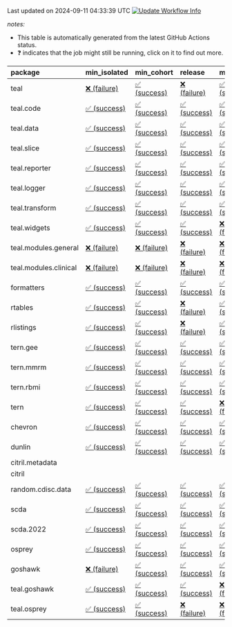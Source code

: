 Last updated on 2024-09-11 04:33:39 UTC [![Update Workflow
Info](https://github.com/averissimo/verdepcheck-status/actions/workflows/update.yaml/badge.svg)](https://github.com/averissimo/verdepcheck-status/actions/workflows/update.yaml)

*notes:*

-   This table is automatically generated from the latest GitHub Actions
    status.
-   ❓ indicates that the job might still be running, click on it to
    find out more.

<table>
<colgroup>
<col style="width: 4%" />
<col style="width: 23%" />
<col style="width: 23%" />
<col style="width: 23%" />
<col style="width: 23%" />
</colgroup>
<thead>
<tr class="header">
<th style="text-align: left;">package</th>
<th style="text-align: left;">min_isolated</th>
<th style="text-align: left;">min_cohort</th>
<th style="text-align: left;">release</th>
<th style="text-align: left;">max</th>
</tr>
</thead>
<tbody>
<tr class="odd">
<td style="text-align: left;">teal</td>
<td
style="text-align: left;"><a href="https://github.com/insightsengineering/teal/actions/runs/10756806010/job/29830083119">❌
(failure)</a></td>
<td
style="text-align: left;"><a href="https://github.com/insightsengineering/teal/actions/runs/10756806010/job/29830083039">✅
(success)</a></td>
<td
style="text-align: left;"><a href="https://github.com/insightsengineering/teal/actions/runs/10756806010/job/29830083189">❌
(failure)</a></td>
<td
style="text-align: left;"><a href="https://github.com/insightsengineering/teal/actions/runs/10756806010/job/29830082927">✅
(success)</a></td>
</tr>
<tr class="even">
<td style="text-align: left;">teal.code</td>
<td
style="text-align: left;"><a href="https://github.com/insightsengineering/teal.code/actions/runs/10756818589/job/29830108485">✅
(success)</a></td>
<td
style="text-align: left;"><a href="https://github.com/insightsengineering/teal.code/actions/runs/10756818589/job/29830108539">✅
(success)</a></td>
<td
style="text-align: left;"><a href="https://github.com/insightsengineering/teal.code/actions/runs/10756818589/job/29830108671">✅
(success)</a></td>
<td
style="text-align: left;"><a href="https://github.com/insightsengineering/teal.code/actions/runs/10756818589/job/29830108603">✅
(success)</a></td>
</tr>
<tr class="odd">
<td style="text-align: left;">teal.data</td>
<td
style="text-align: left;"><a href="https://github.com/insightsengineering/teal.data/actions/runs/10756809020/job/29830089501">✅
(success)</a></td>
<td
style="text-align: left;"><a href="https://github.com/insightsengineering/teal.data/actions/runs/10756809020/job/29830089419">✅
(success)</a></td>
<td
style="text-align: left;"><a href="https://github.com/insightsengineering/teal.data/actions/runs/10756809020/job/29830089289">✅
(success)</a></td>
<td
style="text-align: left;"><a href="https://github.com/insightsengineering/teal.data/actions/runs/10756809020/job/29830089351">✅
(success)</a></td>
</tr>
<tr class="even">
<td style="text-align: left;">teal.slice</td>
<td
style="text-align: left;"><a href="https://github.com/insightsengineering/teal.slice/actions/runs/10756814117/job/29830100111">✅
(success)</a></td>
<td
style="text-align: left;"><a href="https://github.com/insightsengineering/teal.slice/actions/runs/10756814117/job/29830100186">✅
(success)</a></td>
<td
style="text-align: left;"><a href="https://github.com/insightsengineering/teal.slice/actions/runs/10756814117/job/29830100338">✅
(success)</a></td>
<td
style="text-align: left;"><a href="https://github.com/insightsengineering/teal.slice/actions/runs/10756814117/job/29830100250">✅
(success)</a></td>
</tr>
<tr class="odd">
<td style="text-align: left;">teal.reporter</td>
<td
style="text-align: left;"><a href="https://github.com/insightsengineering/teal.reporter/actions/runs/10756811234/job/29830094008">✅
(success)</a></td>
<td
style="text-align: left;"><a href="https://github.com/insightsengineering/teal.reporter/actions/runs/10756811234/job/29830093937">✅
(success)</a></td>
<td
style="text-align: left;"><a href="https://github.com/insightsengineering/teal.reporter/actions/runs/10756811234/job/29830094075">✅
(success)</a></td>
<td
style="text-align: left;"><a href="https://github.com/insightsengineering/teal.reporter/actions/runs/10756811234/job/29830093879">✅
(success)</a></td>
</tr>
<tr class="even">
<td style="text-align: left;">teal.logger</td>
<td
style="text-align: left;"><a href="https://github.com/insightsengineering/teal.logger/actions/runs/10756807399/job/29830086442">✅
(success)</a></td>
<td
style="text-align: left;"><a href="https://github.com/insightsengineering/teal.logger/actions/runs/10756807399/job/29830086284">✅
(success)</a></td>
<td
style="text-align: left;"><a href="https://github.com/insightsengineering/teal.logger/actions/runs/10756807399/job/29830086504">✅
(success)</a></td>
<td
style="text-align: left;"><a href="https://github.com/insightsengineering/teal.logger/actions/runs/10756807399/job/29830086373">✅
(success)</a></td>
</tr>
<tr class="odd">
<td style="text-align: left;">teal.transform</td>
<td
style="text-align: left;"><a href="https://github.com/insightsengineering/teal.transform/actions/runs/10756812065/job/29830095665">✅
(success)</a></td>
<td
style="text-align: left;"><a href="https://github.com/insightsengineering/teal.transform/actions/runs/10756812065/job/29830095513">✅
(success)</a></td>
<td
style="text-align: left;"><a href="https://github.com/insightsengineering/teal.transform/actions/runs/10756812065/job/29830095722">✅
(success)</a></td>
<td
style="text-align: left;"><a href="https://github.com/insightsengineering/teal.transform/actions/runs/10756812065/job/29830095576">✅
(success)</a></td>
</tr>
<tr class="even">
<td style="text-align: left;">teal.widgets</td>
<td
style="text-align: left;"><a href="https://github.com/insightsengineering/teal.widgets/actions/runs/10756824513/job/29830121078">✅
(success)</a></td>
<td
style="text-align: left;"><a href="https://github.com/insightsengineering/teal.widgets/actions/runs/10756824513/job/29830121138">✅
(success)</a></td>
<td
style="text-align: left;"><a href="https://github.com/insightsengineering/teal.widgets/actions/runs/10756824513/job/29830120995">✅
(success)</a></td>
<td
style="text-align: left;"><a href="https://github.com/insightsengineering/teal.widgets/actions/runs/10756824513/job/29830120942">❌
(failure)</a></td>
</tr>
<tr class="odd">
<td style="text-align: left;">teal.modules.general</td>
<td
style="text-align: left;"><a href="https://github.com/insightsengineering/teal.modules.general/actions/runs/10756806618/job/29830084349">❌
(failure)</a></td>
<td
style="text-align: left;"><a href="https://github.com/insightsengineering/teal.modules.general/actions/runs/10756806618/job/29830084248">❌
(failure)</a></td>
<td
style="text-align: left;"><a href="https://github.com/insightsengineering/teal.modules.general/actions/runs/10756806618/job/29830084397">❌
(failure)</a></td>
<td
style="text-align: left;"><a href="https://github.com/insightsengineering/teal.modules.general/actions/runs/10756806618/job/29830084297">❌
(failure)</a></td>
</tr>
<tr class="even">
<td style="text-align: left;">teal.modules.clinical</td>
<td
style="text-align: left;"><a href="https://github.com/insightsengineering/teal.modules.clinical/actions/runs/10756818871/job/29830109227">❌
(failure)</a></td>
<td
style="text-align: left;"><a href="https://github.com/insightsengineering/teal.modules.clinical/actions/runs/10756818871/job/29830109149">❌
(failure)</a></td>
<td
style="text-align: left;"><a href="https://github.com/insightsengineering/teal.modules.clinical/actions/runs/10756818871/job/29830109282">❌
(failure)</a></td>
<td
style="text-align: left;"><a href="https://github.com/insightsengineering/teal.modules.clinical/actions/runs/10756818871/job/29830109077">❌
(failure)</a></td>
</tr>
<tr class="odd">
<td style="text-align: left;">formatters</td>
<td
style="text-align: left;"><a href="https://github.com/insightsengineering/formatters/actions/runs/10756815548/job/29830102752">✅
(success)</a></td>
<td
style="text-align: left;"><a href="https://github.com/insightsengineering/formatters/actions/runs/10756815548/job/29830102684">✅
(success)</a></td>
<td
style="text-align: left;"><a href="https://github.com/insightsengineering/formatters/actions/runs/10756815548/job/29830102817">✅
(success)</a></td>
<td
style="text-align: left;"><a href="https://github.com/insightsengineering/formatters/actions/runs/10756815548/job/29830102590">✅
(success)</a></td>
</tr>
<tr class="even">
<td style="text-align: left;">rtables</td>
<td
style="text-align: left;"><a href="https://github.com/insightsengineering/rtables/actions/runs/10756806359/job/29830083763">✅
(success)</a></td>
<td
style="text-align: left;"><a href="https://github.com/insightsengineering/rtables/actions/runs/10756806359/job/29830083704">✅
(success)</a></td>
<td
style="text-align: left;"><a href="https://github.com/insightsengineering/rtables/actions/runs/10756806359/job/29830083819">❌
(failure)</a></td>
<td
style="text-align: left;"><a href="https://github.com/insightsengineering/rtables/actions/runs/10756806359/job/29830083655">✅
(success)</a></td>
</tr>
<tr class="odd">
<td style="text-align: left;">rlistings</td>
<td
style="text-align: left;"><a href="https://github.com/insightsengineering/rlistings/actions/runs/10756809974/job/29830091702">✅
(success)</a></td>
<td
style="text-align: left;"><a href="https://github.com/insightsengineering/rlistings/actions/runs/10756809974/job/29830091587">✅
(success)</a></td>
<td
style="text-align: left;"><a href="https://github.com/insightsengineering/rlistings/actions/runs/10756809974/job/29830091769">❌
(failure)</a></td>
<td
style="text-align: left;"><a href="https://github.com/insightsengineering/rlistings/actions/runs/10756809974/job/29830091650">✅
(success)</a></td>
</tr>
<tr class="even">
<td style="text-align: left;">tern.gee</td>
<td
style="text-align: left;"><a href="https://github.com/insightsengineering/tern.gee/actions/runs/10756817084/job/29830106225">✅
(success)</a></td>
<td
style="text-align: left;"><a href="https://github.com/insightsengineering/tern.gee/actions/runs/10756817084/job/29830106016">✅
(success)</a></td>
<td
style="text-align: left;"><a href="https://github.com/insightsengineering/tern.gee/actions/runs/10756817084/job/29830106293">✅
(success)</a></td>
<td
style="text-align: left;"><a href="https://github.com/insightsengineering/tern.gee/actions/runs/10756817084/job/29830106135">✅
(success)</a></td>
</tr>
<tr class="odd">
<td style="text-align: left;">tern.mmrm</td>
<td
style="text-align: left;"><a href="https://github.com/insightsengineering/tern.mmrm/actions/runs/10756823473/job/29830118836">✅
(success)</a></td>
<td
style="text-align: left;"><a href="https://github.com/insightsengineering/tern.mmrm/actions/runs/10756823473/job/29830118700">✅
(success)</a></td>
<td
style="text-align: left;"><a href="https://github.com/insightsengineering/tern.mmrm/actions/runs/10756823473/job/29830118915">✅
(success)</a></td>
<td
style="text-align: left;"><a href="https://github.com/insightsengineering/tern.mmrm/actions/runs/10756823473/job/29830118763">✅
(success)</a></td>
</tr>
<tr class="even">
<td style="text-align: left;">tern.rbmi</td>
<td
style="text-align: left;"><a href="https://github.com/insightsengineering/tern.rbmi/actions/runs/10756815107/job/29830102283">✅
(success)</a></td>
<td
style="text-align: left;"><a href="https://github.com/insightsengineering/tern.rbmi/actions/runs/10756815107/job/29830102076">✅
(success)</a></td>
<td
style="text-align: left;"><a href="https://github.com/insightsengineering/tern.rbmi/actions/runs/10756815107/job/29830102198">✅
(success)</a></td>
<td
style="text-align: left;"><a href="https://github.com/insightsengineering/tern.rbmi/actions/runs/10756815107/job/29830101977">✅
(success)</a></td>
</tr>
<tr class="odd">
<td style="text-align: left;">tern</td>
<td
style="text-align: left;"><a href="https://github.com/insightsengineering/tern/actions/runs/10756810687/job/29830093085">✅
(success)</a></td>
<td
style="text-align: left;"><a href="https://github.com/insightsengineering/tern/actions/runs/10756810687/job/29830092939">✅
(success)</a></td>
<td
style="text-align: left;"><a href="https://github.com/insightsengineering/tern/actions/runs/10756810687/job/29830093165">✅
(success)</a></td>
<td
style="text-align: left;"><a href="https://github.com/insightsengineering/tern/actions/runs/10756810687/job/29830093019">❌
(failure)</a></td>
</tr>
<tr class="even">
<td style="text-align: left;">chevron</td>
<td
style="text-align: left;"><a href="https://github.com/insightsengineering/chevron/actions/runs/10756817430/job/29878565671">✅
(success)</a></td>
<td
style="text-align: left;"><a href="https://github.com/insightsengineering/chevron/actions/runs/10756817430/job/29878565204">✅
(success)</a></td>
<td
style="text-align: left;"><a href="https://github.com/insightsengineering/chevron/actions/runs/10756817430/job/29878566783">✅
(success)</a></td>
<td
style="text-align: left;"><a href="https://github.com/insightsengineering/chevron/actions/runs/10756817430/job/29878564737">✅
(success)</a></td>
</tr>
<tr class="odd">
<td style="text-align: left;">dunlin</td>
<td
style="text-align: left;"><a href="https://github.com/insightsengineering/dunlin/actions/runs/10756816729/job/29830105343">✅
(success)</a></td>
<td
style="text-align: left;"><a href="https://github.com/insightsengineering/dunlin/actions/runs/10756816729/job/29830105290">✅
(success)</a></td>
<td
style="text-align: left;"><a href="https://github.com/insightsengineering/dunlin/actions/runs/10756816729/job/29830105403">✅
(success)</a></td>
<td
style="text-align: left;"><a href="https://github.com/insightsengineering/dunlin/actions/runs/10756816729/job/29830105249">✅
(success)</a></td>
</tr>
<tr class="even">
<td style="text-align: left;">citril.metadata</td>
<td style="text-align: left;"></td>
<td style="text-align: left;"></td>
<td style="text-align: left;"></td>
<td style="text-align: left;"></td>
</tr>
<tr class="odd">
<td style="text-align: left;">citril</td>
<td style="text-align: left;"></td>
<td style="text-align: left;"></td>
<td style="text-align: left;"></td>
<td style="text-align: left;"></td>
</tr>
<tr class="even">
<td style="text-align: left;">random.cdisc.data</td>
<td
style="text-align: left;"><a href="https://github.com/insightsengineering/random.cdisc.data/actions/runs/10756814449/job/29830101005">✅
(success)</a></td>
<td
style="text-align: left;"><a href="https://github.com/insightsengineering/random.cdisc.data/actions/runs/10756814449/job/29830100900">✅
(success)</a></td>
<td
style="text-align: left;"><a href="https://github.com/insightsengineering/random.cdisc.data/actions/runs/10756814449/job/29830101135">✅
(success)</a></td>
<td
style="text-align: left;"><a href="https://github.com/insightsengineering/random.cdisc.data/actions/runs/10756814449/job/29830101070">✅
(success)</a></td>
</tr>
<tr class="odd">
<td style="text-align: left;">scda</td>
<td
style="text-align: left;"><a href="https://github.com/insightsengineering/scda/actions/runs/10437595381/job/28903950666">✅
(success)</a></td>
<td
style="text-align: left;"><a href="https://github.com/insightsengineering/scda/actions/runs/10437595381/job/28903950617">✅
(success)</a></td>
<td
style="text-align: left;"><a href="https://github.com/insightsengineering/scda/actions/runs/10437595381/job/28903950725">✅
(success)</a></td>
<td
style="text-align: left;"><a href="https://github.com/insightsengineering/scda/actions/runs/10437595381/job/28903950525">✅
(success)</a></td>
</tr>
<tr class="even">
<td style="text-align: left;">scda.2022</td>
<td
style="text-align: left;"><a href="https://github.com/insightsengineering/scda.2022/actions/runs/10336794308/job/28612920887">✅
(success)</a></td>
<td
style="text-align: left;"><a href="https://github.com/insightsengineering/scda.2022/actions/runs/10336794308/job/28612920603">✅
(success)</a></td>
<td
style="text-align: left;"><a href="https://github.com/insightsengineering/scda.2022/actions/runs/10336794308/job/28612920985">✅
(success)</a></td>
<td
style="text-align: left;"><a href="https://github.com/insightsengineering/scda.2022/actions/runs/10336794308/job/28612920798">✅
(success)</a></td>
</tr>
<tr class="odd">
<td style="text-align: left;">osprey</td>
<td
style="text-align: left;"><a href="https://github.com/insightsengineering/osprey/actions/runs/10756821765/job/29830115094">✅
(success)</a></td>
<td
style="text-align: left;"><a href="https://github.com/insightsengineering/osprey/actions/runs/10756821765/job/29830115043">✅
(success)</a></td>
<td
style="text-align: left;"><a href="https://github.com/insightsengineering/osprey/actions/runs/10756821765/job/29830115149">✅
(success)</a></td>
<td
style="text-align: left;"><a href="https://github.com/insightsengineering/osprey/actions/runs/10756821765/job/29830114970">✅
(success)</a></td>
</tr>
<tr class="even">
<td style="text-align: left;">goshawk</td>
<td
style="text-align: left;"><a href="https://github.com/insightsengineering/goshawk/actions/runs/10756815074/job/29830101954">❌
(failure)</a></td>
<td
style="text-align: left;"><a href="https://github.com/insightsengineering/goshawk/actions/runs/10756815074/job/29830101870">✅
(success)</a></td>
<td
style="text-align: left;"><a href="https://github.com/insightsengineering/goshawk/actions/runs/10756815074/job/29830102090">✅
(success)</a></td>
<td
style="text-align: left;"><a href="https://github.com/insightsengineering/goshawk/actions/runs/10756815074/job/29830102016">✅
(success)</a></td>
</tr>
<tr class="odd">
<td style="text-align: left;">teal.goshawk</td>
<td
style="text-align: left;"><a href="https://github.com/insightsengineering/teal.goshawk/actions/runs/10756814122/job/29830100299">✅
(success)</a></td>
<td
style="text-align: left;"><a href="https://github.com/insightsengineering/teal.goshawk/actions/runs/10756814122/job/29830100147">✅
(success)</a></td>
<td
style="text-align: left;"><a href="https://github.com/insightsengineering/teal.goshawk/actions/runs/10756814122/job/29830100345">✅
(success)</a></td>
<td
style="text-align: left;"><a href="https://github.com/insightsengineering/teal.goshawk/actions/runs/10756814122/job/29830100224">❌
(failure)</a></td>
</tr>
<tr class="even">
<td style="text-align: left;">teal.osprey</td>
<td
style="text-align: left;"><a href="https://github.com/insightsengineering/teal.osprey/actions/runs/10756819758/job/29830111602">✅
(success)</a></td>
<td
style="text-align: left;"><a href="https://github.com/insightsengineering/teal.osprey/actions/runs/10756819758/job/29830111439">✅
(success)</a></td>
<td
style="text-align: left;"><a href="https://github.com/insightsengineering/teal.osprey/actions/runs/10756819758/job/29830111686">❌
(failure)</a></td>
<td
style="text-align: left;"><a href="https://github.com/insightsengineering/teal.osprey/actions/runs/10756819758/job/29830111512">❌
(failure)</a></td>
</tr>
</tbody>
</table>
